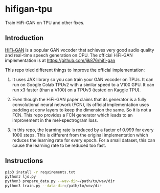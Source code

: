 # hifigan-tpu
Train HiFi-GAN on TPU and other fixes.

## Introduction

[HiFi-GAN](https://arxiv.org/abs/2010.05646) is a popular GAN vocoder that achieves very good audio quality and real-time speech generation on CPU. The official HiFi-GAN implementation is at https://github.com/jik876/hifi-gan

This repo tried different things to improve the official implementation:

1. It uses JAX library so you can train your GAN vocoder on TPUs. It can run on Google Colab TPUv2 with a similar speed to a V100 GPU. It can run x3 faster (than a V100) on a TPUv3 (tested on Kaggle TPU).

2. Even though the HiFi-GAN paper claims that its generator is a fully convolutional neural network (FCN), its official implementation uses padding at conv layers to keep the dimension the same. So it is not a FCN. This repo provides a FCN generator which leads to an improvement in the mel-spectrogram loss.

3. In this repo, the learning rate is reduced by a factor of 0.999 for every 1000 steps. This is different from the original implementation which reduces the learning rate for every epoch. For a small dataset, this can cause the learning rate to be reduced too fast.


## Instructions

```sh
pip3 install -r requirements.txt
python3 ljs.py
python3 prepare_data.py --wav-dir=/path/to/wav/dir
python3 train.py --data-dir=/path/to/wav/dir
```

